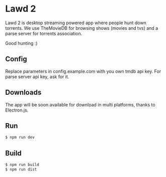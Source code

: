 # Lawd 2

Lawd 2 is desktop streaming powered app where people hunt down torrents.
We use TheMovieDB for browsing shows (movies and tvs) and a parse server for torrents association.

Good hunting :)

## Config
Replace parameters in config.example.com with you own tmdb api key.
For parse server api key, ask for it.

## Downloads
The app will be soon available for download in multi platforms, thanks to Electron.js.

## Run

```bash
$ npm run dev
```

## Build
```bash
$ npm run build
$ npm run dist
```
